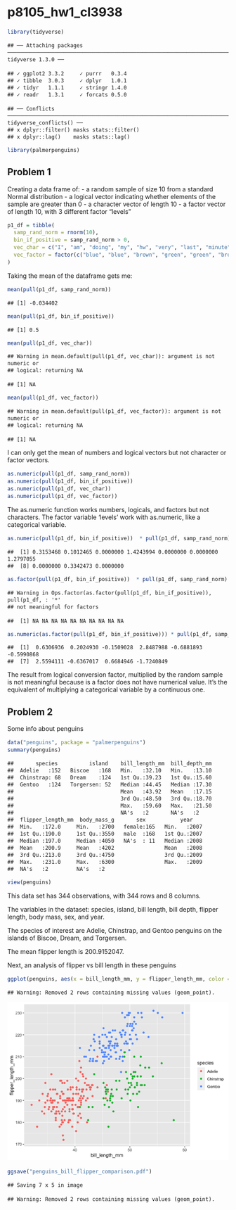 p8105\_hw1\_cl3938
================

``` r
library(tidyverse)
```

    ## ── Attaching packages ──────────────────────────────────────────────────────────────────────────────────────────────────────────────────── tidyverse 1.3.0 ──

    ## ✓ ggplot2 3.3.2     ✓ purrr   0.3.4
    ## ✓ tibble  3.0.3     ✓ dplyr   1.0.1
    ## ✓ tidyr   1.1.1     ✓ stringr 1.4.0
    ## ✓ readr   1.3.1     ✓ forcats 0.5.0

    ## ── Conflicts ─────────────────────────────────────────────────────────────────────────────────────────────────────────────────────── tidyverse_conflicts() ──
    ## x dplyr::filter() masks stats::filter()
    ## x dplyr::lag()    masks stats::lag()

``` r
library(palmerpenguins)
```

## Problem 1

Creating a data frame of: - a random sample of size 10 from a standard
Normal distribution - a logical vector indicating whether elements of
the sample are greater than 0 - a character vector of length 10 - a
factor vector of length 10, with 3 different factor “levels”

``` r
p1_df = tibble(
  samp_rand_norm = rnorm(10),
  bin_if_positive = samp_rand_norm > 0,
  vec_char = c("I", "am", "doing", "my", "hw", "very", "last", "minute", "I'm", "sorry"),
  vec_factor = factor(c("blue", "blue", "brown", "green", "green", "brown", "brown", "brown", "brown", "blue"))
)
```

Taking the mean of the dataframe gets me:

``` r
mean(pull(p1_df, samp_rand_norm))
```

    ## [1] -0.034402

``` r
mean(pull(p1_df, bin_if_positive))
```

    ## [1] 0.5

``` r
mean(pull(p1_df, vec_char))
```

    ## Warning in mean.default(pull(p1_df, vec_char)): argument is not numeric or
    ## logical: returning NA

    ## [1] NA

``` r
mean(pull(p1_df, vec_factor))
```

    ## Warning in mean.default(pull(p1_df, vec_factor)): argument is not numeric or
    ## logical: returning NA

    ## [1] NA

I can only get the mean of numbers and logical vectors but not character
or factor vectors.

``` r
as.numeric(pull(p1_df, samp_rand_norm))
as.numeric(pull(p1_df, bin_if_positive))
as.numeric(pull(p1_df, vec_char))
as.numeric(pull(p1_df, vec_factor))
```

The as.numeric function works numbers, logicals, and factors but not
characters. The factor variable ‘levels’ work with as.numeric, like a
categorical variable.

``` r
as.numeric(pull(p1_df, bin_if_positive))  * pull(p1_df, samp_rand_norm)
```

    ##  [1] 0.3153468 0.1012465 0.0000000 1.4243994 0.0000000 0.0000000 1.2797055
    ##  [8] 0.0000000 0.3342473 0.0000000

``` r
as.factor(pull(p1_df, bin_if_positive))  * pull(p1_df, samp_rand_norm)
```

    ## Warning in Ops.factor(as.factor(pull(p1_df, bin_if_positive)), pull(p1_df, : '*'
    ## not meaningful for factors

    ##  [1] NA NA NA NA NA NA NA NA NA NA

``` r
as.numeric(as.factor(pull(p1_df, bin_if_positive))) * pull(p1_df, samp_rand_norm)
```

    ##  [1]  0.6306936  0.2024930 -0.1509028  2.8487988 -0.6881893 -0.5990868
    ##  [7]  2.5594111 -0.6367017  0.6684946 -1.7240849

The result from logical conversion factor, multiplied by the random
sample is not meaningful because is a factor does not have numerical
value. It’s the equivalent of multiplying a categorical variable by a
continuous one.

## Problem 2

Some info about penguins

``` r
data("penguins", package = "palmerpenguins")
summary(penguins)
```

    ##       species          island    bill_length_mm  bill_depth_mm  
    ##  Adelie   :152   Biscoe   :168   Min.   :32.10   Min.   :13.10  
    ##  Chinstrap: 68   Dream    :124   1st Qu.:39.23   1st Qu.:15.60  
    ##  Gentoo   :124   Torgersen: 52   Median :44.45   Median :17.30  
    ##                                  Mean   :43.92   Mean   :17.15  
    ##                                  3rd Qu.:48.50   3rd Qu.:18.70  
    ##                                  Max.   :59.60   Max.   :21.50  
    ##                                  NA's   :2       NA's   :2      
    ##  flipper_length_mm  body_mass_g       sex           year     
    ##  Min.   :172.0     Min.   :2700   female:165   Min.   :2007  
    ##  1st Qu.:190.0     1st Qu.:3550   male  :168   1st Qu.:2007  
    ##  Median :197.0     Median :4050   NA's  : 11   Median :2008  
    ##  Mean   :200.9     Mean   :4202                Mean   :2008  
    ##  3rd Qu.:213.0     3rd Qu.:4750                3rd Qu.:2009  
    ##  Max.   :231.0     Max.   :6300                Max.   :2009  
    ##  NA's   :2         NA's   :2

``` r
view(penguins)
```

This data set has 344 observations, with 344 rows and 8 columns.

The variables in the dataset: species, island, bill length, bill depth,
flipper length, body mass, sex, and year.

The species of interest are Adelie, Chinstrap, and Gentoo penguins on
the islands of Biscoe, Dream, and Torgersen.

The mean flipper length is 200.9152047.

Next, an analysis of flipper vs bill length in these penguins

``` r
ggplot(penguins, aes(x = bill_length_mm, y = flipper_length_mm, color = species)) + geom_point()
```

    ## Warning: Removed 2 rows containing missing values (geom_point).

![](p8105_hw1_cl3938_files/figure-gfm/peng_scatter-1.png)<!-- -->

``` r
ggsave("penguins_bill_flipper_comparison.pdf")
```

    ## Saving 7 x 5 in image

    ## Warning: Removed 2 rows containing missing values (geom_point).
